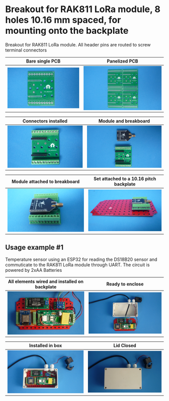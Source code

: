 
# Breakout for RAK811 LoRa module, 8 holes 10.16 mm spaced, for mounting onto the backplate

Breakout for RAK811 LoRa module. All header pins are routed to screw terminal connectors

Bare single PCB                              |Panelized PCB                              |
---------------------------------------------|-------------------------------------------|
![](/c-breakouts/c01/assets/img/barepcb.jpg) |![](/c-breakouts/c01/assets/img/panel.jpg) |

Connectors installed                         |Module and breakboard                      |
---------------------------------------------|-------------------------------------------|
![](/c-breakouts/c01/assets/img/connectors.jpg) |![](/c-breakouts/c01/assets/img/moduleandbreak.jpg) |

Module attached to breakboard                |Set attached to a 10.16 pitch backplate    |
---------------------------------------------|-------------------------------------------|
![](/c-breakouts/c01/assets/img/moduleattached.jpg) |![](/c-breakouts/c01/assets/img/moduleinbackplate.jpg) |



## Usage example #1

Temperature sensor using an ESP32 for reading the DS18B20 sensor and commuticate to the RAK811 LoRa module through UART. The circuit is powered by 2xAA Batteries 



All elements wired and installed on backplate       |Ready to enclose                                 |
----------------------------------------------------|-------------------------------------------------|
![](/c-breakouts/c00/assets/img/componentswired.jpg)|![](/c-breakouts/c00/assets/img/readytoenclose.jpg)|

Installed in box                             |Lid Closed                                       |
---------------------------------------------|-------------------------------------------------|
![](/c-breakouts/c00/assets/img/installedinbox.jpg)|![](/c-breakouts/c00/assets/img/lidclosed1.jpg)|

